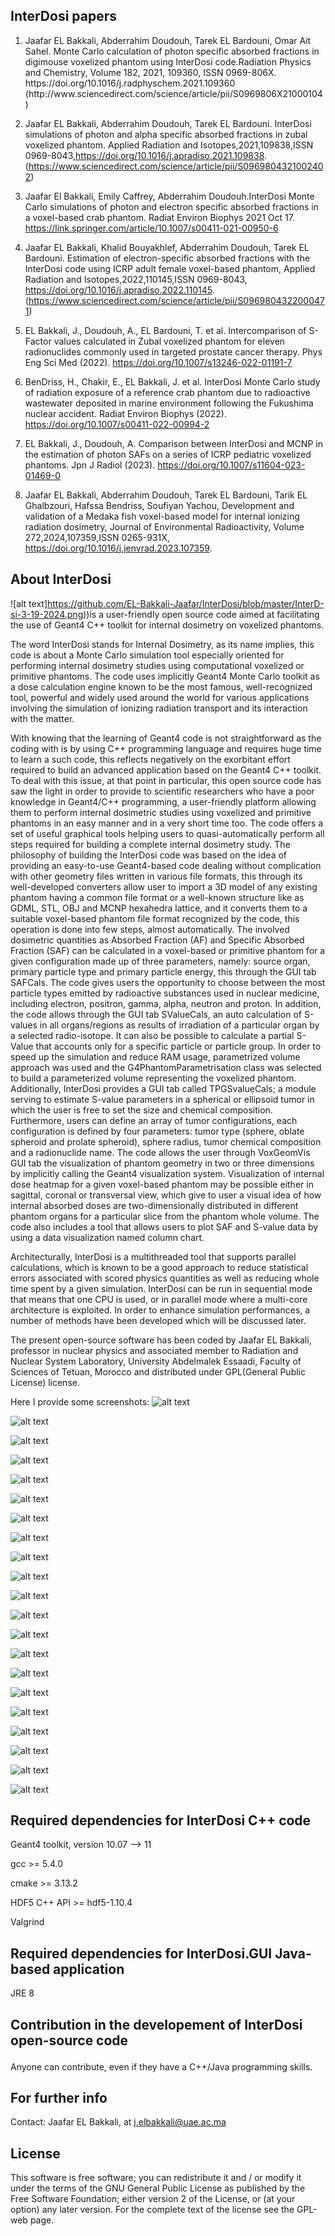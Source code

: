  
<b><h2>InterDosi papers</h2> </b> 
1. <p>Jaafar EL Bakkali, Abderrahim Doudouh, Tarek EL Bardouni, Omar Ait Sahel. Monte Carlo calculation of photon specific absorbed fractions in digimouse voxelized phantom using InterDosi code.Radiation Physics and Chemistry, Volume 182, 2021, 109360, ISSN 0969-806X. https://doi.org/10.1016/j.radphyschem.2021.109360 (http://www.sciencedirect.com/science/article/pii/S0969806X21000104)

2. Jaafar EL Bakkali, Abderrahim Doudouh, Tarek EL Bardouni. InterDosi simulations of photon and alpha specific absorbed fractions in zubal voxelized phantom. Applied Radiation and Isotopes,2021,109838,ISSN 0969-8043,https://doi.org/10.1016/j.apradiso.2021.109838. (https://www.sciencedirect.com/science/article/pii/S0969804321002402)
</p>

3. Jaafar El Bakkali, Emily Caffrey, Abderrahim Doudouh.InterDosi Monte Carlo simulations of photon and electron specific absorbed fractions in a voxel-based crab phantom. Radiat Environ Biophys 2021 Oct 17. https://link.springer.com/article/10.1007/s00411-021-00950-6

5. Jaafar EL Bakkali, Khalid Bouyakhlef, Abderrahim Doudouh, Tarek EL Bardouni.
Estimation of electron-specific absorbed fractions with the InterDosi code using ICRP adult female voxel-based phantom,
Applied Radiation and Isotopes,2022,110145,ISSN 0969-8043, https://doi.org/10.1016/j.apradiso.2022.110145.
(https://www.sciencedirect.com/science/article/pii/S0969804322000471)
6. EL Bakkali, J., Doudouh, A., EL Bardouni, T. et al. Intercomparison of S-Factor values calculated in Zubal voxelized phantom for eleven radionuclides commonly used in targeted prostate cancer therapy. Phys Eng Sci Med (2022). https://doi.org/10.1007/s13246-022-01191-7

7. BenDriss, H., Chakir, E., EL Bakkali, J. et al. InterDosi Monte Carlo study of radiation exposure of a reference crab phantom due to radioactive wastewater deposited in marine environment following the Fukushima nuclear accident. Radiat Environ Biophys (2022). https://doi.org/10.1007/s00411-022-00994-2
   
8. EL Bakkali, J., Doudouh, A. Comparison between InterDosi and MCNP in the estimation of photon SAFs on a series of ICRP pediatric voxelized phantoms. Jpn J Radiol (2023). https://doi.org/10.1007/s11604-023-01469-0
9. Jaafar EL Bakkali, Abderrahim Doudouh, Tarek EL Bardouni, Tarik EL Ghalbzouri, Hafssa Bendriss, Soufiyan Yachou,
Development and validation of a Medaka fish voxel-based model for internal ionizing radiation dosimetry,
Journal of Environmental Radioactivity, Volume 272,2024,107359,ISSN 0265-931X, https://doi.org/10.1016/j.jenvrad.2023.107359.


<b><h2> About InterDosi</h2> </b> 


![alt text]https://github.com/EL-Bakkali-Jaafar/InterDosi/blob/master/InterD-si-3-19-2024.png))is a user-friendly open source code aimed at facilitating the use of Geant4 C++ toolkit for internal dosimetry on voxelized phantoms.

The word InterDosi stands for Internal Dosimetry, as its name implies, this code is about a Monte Carlo simulation tool especially oriented for performing internal dosimetry studies using computational voxelized or primitive phantoms. The code uses implicitly Geant4 Monte Carlo toolkit as a dose calculation engine known to be the most famous, well-recognized tool, powerful and widely used around the world for various applications involving the simulation of ionizing radiation transport and its interaction with the matter.

With knowing that the learning of Geant4 code is not straightforward as the coding with is by using C++ programming language and requires huge time to learn a such code, this reflects negatively on the exorbitant effort required to build an advanced application based on the Geant4 C++ toolkit. To deal with this issue, at that point in particular, this open source code has saw the light in order to provide to scientific researchers who have a poor knowledge in Geant4/C++ programming, a user-friendly platform allowing them to perform internal dosimetric studies using voxelized and primitive phantoms in an easy manner and in a very short time too. The code offers a set of useful graphical tools helping users to quasi-automatically perform all steps required for building a complete internal dosimetry study. The philosophy of building the InterDosi code was based on the idea of providing an easy-to-use Geant4-based code dealing without complication with other geometry files written in various file formats, this through its well-developed converters allow user to import a 3D model of any existing phantom having a common file format or a well-known structure like as GDML, STL, OBJ and MCNP hexahedra lattice, and it converts them to a suitable voxel-based phantom file format recognized by the code, this operation is done into few steps, almost automatically. The involved dosimetric quantities as Absorbed Fraction (AF) and Specific Absorbed Fraction (SAF) can be calculated in a voxel-based or primitive phantom for a given configuration made up of three parameters, namely: source organ, primary particle type and primary particle energy, this through the GUI tab SAFCals. The code gives users the opportunity to choose between the most particle types emitted by radioactive substances used in nuclear medicine, including electron, positron, gamma, alpha, neutron and proton. In addition, the code allows through the GUI tab SValueCals, an auto calculation of S-values in all organs/regions as results of irradiation of a particular organ by a selected radio-isotope. It can also be possible to calculate a partial S-Value that accounts only for a specific particle or particle group. In order to speed up the simulation and reduce RAM usage, parametrized volume approach was used and the G4PhantomParametrisation class was selected to build a parameterized volume representing the voxelized phantom. Additionally, InterDosi provides a GUI tab called TPGSvalueCals; a module serving to estimate S-value parameters in a spherical or ellipsoid tumor in which the user is free to set the size and chemical composition. Furthermore, users can define an array of tumor configurations, each configuration is defined by four parameters: tumor type (sphere, oblate spheroid and prolate spheroid), sphere radius, tumor chemical composition and a radionuclide name. The code allows the user through VoxGeomVis GUI tab the visualization of phantom geometry in two or three dimensions by implicitly calling the Geant4 visualization system. Visualization of internal dose heatmap for a given voxel-based phantom may be possible either in sagittal, coronal or transversal view, which give to user a visual idea of how internal absorbed doses are two-dimensionally distributed in different phantom organs for a particular slice from the phantom whole volume. The code also includes a tool that allows users to plot SAF and S-value data by using a data visualization named column chart.


Architecturally, InterDosi is a multithreaded tool that supports parallel calculations, which is known to be a good approach to reduce statistical errors associated with scored physics quantities as well as reducing whole time spent by a given simulation. InterDosi can be run in sequential mode that means that one CPU is used, or in parallel mode where a multi-core architecture is exploited. In order to enhance simulation performances, a number of methods have been developed which will be discussed later.

The present open-source software has been coded by Jaafar EL Bakkali, professor in nuclear physics and associated member to Radiation and Nuclear System Laboratory, University Abdelmalek Essaadi, Faculty of Sciences of Tetuan, Morocco and distributed under GPL(General Public License) license.




 Here I provide some screenshots:
![alt text](https://github.com/EL-Bakkali-Jaafar/InterDosi/blob/master/InterDosi1.20.png)

![alt text](https://github.com/EL-Bakkali-Jaafar/InterDosi/blob/master/InterDosi_v1.3_image1.png)

![alt text](https://github.com/EL-Bakkali-Jaafar/InterDosi/blob/master/InterDosi_v1.3_image2.png)

![alt text](https://github.com/EL-Bakkali-Jaafar/InterDosi/blob/master/InterDosi_v1.3_image3.png)

![alt text](https://github.com/EL-Bakkali-Jaafar/InterDosi/blob/master/InterDosi_v1.3_image4.png)

![alt text](https://github.com/EL-Bakkali-Jaafar/InterDosi/blob/master/InterDosi_v1.3_image5.png)

![alt text](https://github.com/EL-Bakkali-Jaafar/InterDosi/blob/master/InterDosi_v1.3_image6.png)

![alt text](https://github.com/EL-Bakkali-Jaafar/InterDosi/blob/master/InterDosi_v1.3_image7.jpg)

![alt text](https://github.com/EL-Bakkali-Jaafar/InterDosi/blob/master/InterDosi_v1.3_image8.jpg)

![alt text](https://github.com/EL-Bakkali-Jaafar/InterDosi/blob/master/InterDosi_v1.3_image9.png)

![alt text](https://github.com/EL-Bakkali-Jaafar/InterDosi/blob/master/InterDosi_v1.3_image10.png)

![alt text](https://github.com/EL-Bakkali-Jaafar/InterDosi/blob/master/InterDosi_v1.3_image11.png)

![alt text](https://github.com/EL-Bakkali-Jaafar/InterDosi/blob/master/InterDosi_v1.3_image12.png)

![alt text](https://github.com/EL-Bakkali-Jaafar/InterDosi/blob/master/InterDosi_v1.3_image13.png)

![alt text](https://github.com/EL-Bakkali-Jaafar/InterDosi/blob/master/InterDosi_v1.3_image14.png)

![alt text](https://github.com/EL-Bakkali-Jaafar/InterDosi/blob/master/InterDosi_v1.3_image15.png)

![alt text](https://github.com/EL-Bakkali-Jaafar/InterDosi/blob/master/InterDosi_v1.3_image16.png)

![alt text](https://github.com/EL-Bakkali-Jaafar/InterDosi/blob/master/InterDosi_v1.3_image17.png)

![alt text](https://github.com/EL-Bakkali-Jaafar/InterDosi/blob/master/InterDosi_v1.3_image18.png)

![alt text](https://github.com/EL-Bakkali-Jaafar/InterDosi/blob/master/InterDosi_v1.3_image19.png)

![alt text](https://github.com/EL-Bakkali-Jaafar/InterDosi/blob/master/InterDosi_v1.3_image20.png)












<h2> Required dependencies for InterDosi C++ code</h2>
   <p>Geant4 toolkit, version 10.07 --> 11  </p>
   <p>gcc >= 5.4.0</p>
   <p>cmake >= 3.13.2</p>
   <p>HDF5 C++ API >= hdf5-1.10.4</p>
   <p>Valgrind</p>
<h2>Required dependencies for InterDosi.GUI Java-based application
</h2> </b> 
   <p>JRE 8</p>
   
<b><h2> Contribution in the developement of InterDosi open-source code
</h2> </b> 
<p> Anyone can contribute, even if they have a C++/Java programming skills.</p>

<b><h2> For further info</h2> </b> 
<p>Contact:
Jaafar EL Bakkali, at  <a href="mailto:j.elbakkali@uae.ac.ma">j.elbakkali@uae.ac.ma</a>  </p>
<h2> License</h2> 
<p>This software is free software; you can redistribute it and / or modify it under the terms of the GNU General Public License as published by the Free Software Foundation; either version 2 of the License, or (at your option) any later version. For the complete text of the license see the GPL-web page.</p>


